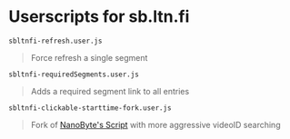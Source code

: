 # Userscripts for sb.ltn.fi

`sbltnfi-refresh.user.js`
> Force refresh a single segment

`sbltnfi-requiredSegments.user.js`
> Adds a required segment link to all entries

`sbltnfi-clickable-starttime-fork.user.js`
> Fork of [NanoByte's Script](https://gist.github.com/MRuy/ca74d6a359c487d760f4a698e76fb0d6/) with more aggressive videoID searching